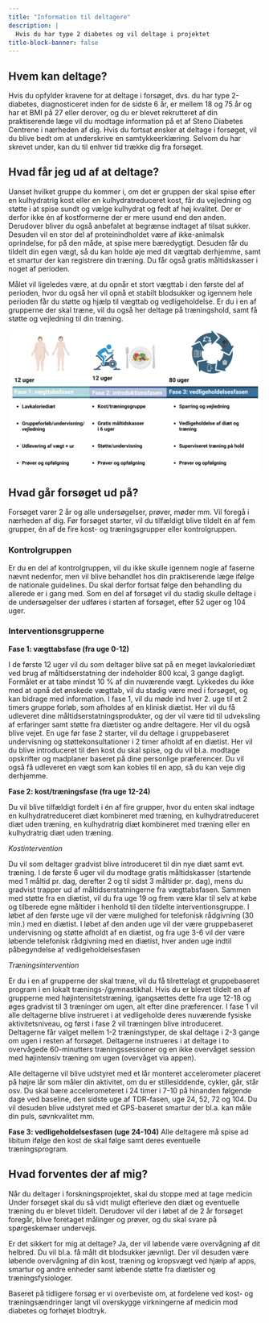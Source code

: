 ```yaml
---
title: "Information til deltagere"
description: |
  Hvis du har type 2 diabetes og vil deltage i projektet
title-block-banner: false
---
```


## Hvem kan deltage?

Hvis du opfylder kravene for at deltage i forsøget, dvs. du har type 2-diabetes, diagnosticeret inden for de sidste 6 år, er mellem 18 og 75 år og har et BMI på 27 eller derover, og du er blevet rekrutteret af din praktiserende læge vil du modtage information på et af Steno Diabetes Centrene i nærheden af dig. Hvis du fortsat ønsker at deltage i forsøget, vil du blive bedt om at underskrive en samtykkeerklæring. Selvom du har skrevet under, kan du til enhver tid trække dig fra forsøget.

## Hvad får jeg ud af at deltage?

Uanset hvilket gruppe du kommer i, om det er gruppen der skal spise efter en kulhydratrig kost eller en kulhydratreduceret kost, får du vejledning og støtte i at spise sundt og vælge kulhydrat og fedt af høj kvalitet. Der er derfor ikke én af kostformerne der er mere usund end den anden. Derudover bliver du også anbefalet at begrænse indtaget af tilsat sukker. Desuden vil en stor del af proteinindholdet være af ikke-animalsk oprindelse, for på den måde, at spise mere bæredygtigt. Desuden får du tildelt din egen vægt, så du kan holde øje med dit vægttab derhjemme, samt et smartur der kan registrere din træning. Du får også gratis måltidskasser i noget af perioden.

Målet vil ligeledes være, at du opnår et stort vægttab i den første del af perioden, hvor du også her vil opnå et stabilt blodsukker og igennem hele perioden får du støtte og hjælp til vægttab og vedligeholdelse. Er du i en af grupperne der skal træne, vil du også her deltage på træningshold, samt få støtte og vejledning til din træning. 

![Studiedesign](/images/participant-benefits.png) 

## Hvad går forsøget ud på?

Forsøget varer 2 år og alle undersøgelser, prøver, møder mm. Vil foregå i nærheden af dig. Før forsøget starter, vil du tilfældigt blive tildelt én af fem grupper, én af de fire kost- og træningsgrupper eller kontrolgruppen. 

### Kontrolgruppen

Er du en del af kontrolgruppen, vil du ikke skulle igennem nogle af faserne nævnt nedenfor, men vil blive behandlet hos din praktiserende læge ifølge de nationale guidelines. Du skal derfor fortsat følge den behandling du allerede er i gang med. Som en del af forsøget vil du stadig skulle deltage i de undersøgelser der udføres i starten af forsøget, efter 52 uger og 104 uger. 

### Interventionsgrupperne

**Fase 1: vægttabsfase (fra uge 0-12)**

I de første 12 uger vil du som deltager blive sat på en meget lavkaloriediæt ved brug af måltidserstatning der indeholder 800 kcal, 3 gange dagligt. Formålet er at tabe mindst 10 % af din nuværende vægt. Lykkedes du ikke med at opnå det ønskede vægttab, vil du stadig være med i forsøget, og kan bidrage med information. I fase 1, vil du møde ind hver 2. uge til et 2 timers gruppe forløb, som afholdes af en klinisk diætist. Her vil du få udleveret dine måltidserstatningsprodukter, og der vil være tid til udveksling af erfaringer samt støtte fra diætister og andre deltagere. Her vil du også blive vejet. En uge før fase 2 starter, vil du deltage i gruppebaseret undervisning og støttekonsultationer i 2 timer afholdt af en diætist. Her vil du blive introduceret til den kost du skal spise, og du vil bl.a. modtage opskrifter og madplaner baseret på dine personlige præferencer. Du vil også få udleveret en vægt som kan kobles til en app, så du kan veje dig derhjemme. 

**Fase 2: kost/træningsfase (fra uge 12-24)**

Du vil blive tilfældigt fordelt i én af fire grupper, hvor du enten skal indtage en kulhydratreduceret diæt kombineret med træning, en kulhydratreduceret diæt uden træning, en kulhydratrig diæt kombineret med træning eller en kulhydratrig diæt uden træning. 

*Kostintervention*

Du vil som deltager gradvist blive introduceret til din nye diæt samt evt. træning. I de første 6 uger vil du modtage gratis måltidskasser (startende med 1 måltid pr. dag, derefter 2 og til sidst 3 måltider pr. dag), mens du gradvist trapper ud af måltidserstatningerne fra vægttabsfasen. Sammen med støtte fra en diætist, vil du fra uge 19 og frem være klar til selv at købe og tilberede egne måltider i henhold til den tildelte interventionsgruppe. I løbet af den første uge vil der være mulighed for telefonisk rådgivning (30 min.) med en diætist. I løbet af den anden uge vil der være gruppebaseret undervisning og støtte afholdt af en diætist, og fra uge 3-6 vil der være løbende telefonisk rådgivning med en diætist, hver anden uge indtil påbegyndelse af vedligeholdelsesfasen

*Træningsintervention*

Er du i en af grupperne der skal træne, vil du få tilrettelagt et gruppebaseret program i en lokalt trænings-/gymnastikhal. Hvis du er blevet tildelt en af grupperne med højintensitetstræning, igangsættes dette fra uge 12-18 og øges gradvist til 3 træninger om ugen, alt efter dine præferencer. I fase 1 vil alle deltagerne blive instrueret i at vedligeholde deres nuværende fysiske aktivitetsniveau, og først i fase 2 vil træningen blive introduceret. Deltagerne får valget mellem 1-2 træningstyper, de skal deltage i 2-3 gange om ugen i resten af forsøget. Deltagerne instrueres i at deltage i to overvågede 60-minutters træningssessioner og en ikke overvåget session med højintensiv træning om ugen (overvåget via appen).

Alle deltagerne vil blive udstyret med et lår monteret accelerometer placeret på højre lår som måler din aktivitet, om du er stillesiddende, cykler, går, står osv. Du skal bære accelerometeret i 24 timer i 7-10 på hinanden følgende dage ved baseline, den sidste uge af TDR-fasen, uge 24, 52, 72 og 104. Du vil desuden blive udstyret med et GPS-baseret smartur der bl.a. kan måle din puls, søvnkvalitet mm. 

**Fase 3: vedligeholdelsesfasen (uge 24-104)**
Alle deltagere må spise ad libitum ifølge den kost de skal følge samt deres eventuelle træningsprogram. 

## Hvad forventes der af mig?

Når du deltager i forskningsprojektet, skal du stoppe med at tage medicin Under forsøget skal du så vidt muligt efterleve den diæt og eventuelle træning du er blevet tildelt. Derudover vil der i løbet af de 2 år forsøget foregår, blive foretaget målinger og prøver, og du skal svare på spørgeskemaer undervejs. 

Er det sikkert for mig at deltage?
Ja, der vil løbende være overvågning af dit helbred. Du vil bl.a. få målt dit blodsukker jævnligt.  Der vil desuden være løbende overvågning af din kost, træning og kropsvægt ved hjælp af apps, smartur og andre enheder samt løbende støtte fra diætister og træningsfysiologer. 

Baseret på tidligere forsøg er vi overbeviste om, at fordelene ved kost- og træningsændringer langt vil overskygge virkningerne af medicin mod diabetes og forhøjet blodtryk.

